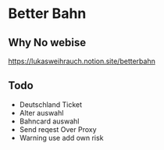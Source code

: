 # Better Bahn


## Why No webise





https://lukasweihrauch.notion.site/betterbahn



## Todo
- Deutschland Ticket
- Alter auswahl
- Bahncard auswahl
- Send reqest Over Proxy
- Warning use add own risk
